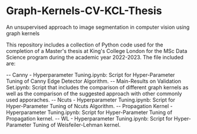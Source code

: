 # Graph-Kernels-CV-KCL-Thesis
An unsupervised approach to image segmentation in computer vision using graph kernels


This repository includes a collection of Python code used for the completion of a Master's thesis at King's College London for the MSc Data Science program during the academic year 2022-2023. The file included are:

-- Canny - Hyperparameter Tuning.ipynb: Script for Hyper-Parameter Tuning of Canny Edge Detector Algorithm.
-- Main-Results on Validation Set.ipynb: Script that includes the comparison of different graph kernels as well as the comparison of the suggested approach with 
other commonly used apporaches.
-- Ncuts - Hyperparameter Tuning.ipynb: Script for Hyper-Parameter Tuning of Ncuts Algorithm.
-- Propagation Kernel - Hyperparameter Tuning.ipynb: Script for Hyper-Parameter Tuning of Propagation kernel.
-- WL - Hyperparameter Tuning.ipynb: Script for Hyper-Parameter Tuning of Weisfeiler-Lehman kernel.
